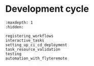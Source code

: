 # Development cycle

```{toctree}
:maxdepth: 1
:hidden:

registering_workflows
interactive_tasks
setting_up_ci_cd_deployment
task_resource_validation
testing
automation_with_flyteremote
```
